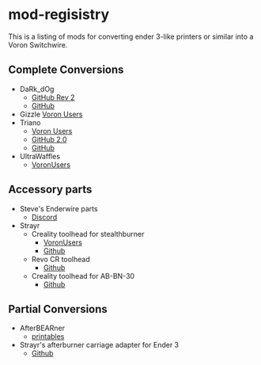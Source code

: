 # mod-regisistry
This is a listing of mods for converting ender 3-like printers or similar into a Voron Switchwire.

## Complete Conversions
- DaRk_dOg
  - [GitHub Rev 2](https://github.com/boubounokefalos/Ender_SW/tree/Rev.2)
  - [GitHub](https://github.com/boubounokefalos/Ender_SW)
- Gizzle [Voron Users](https://github.com/VoronDesign/VoronUsers/tree/master/printer_mods/Gizzle/ender-3_(pro)_switchwire)
- Triano
  - [Voron Users](https://github.com/VoronDesign/VoronUsers/tree/master/printer_mods/Triano/Ender_3Pro_Switchwire)
  - [GitHub 2.0](https://github.com/walttriano/EnderWire-2.0)
  - [GitHub](https://github.com/walttriano/Ender_3Pro_Switchwire)
- UltraWaffles
  - [VoronUsers](https://github.com/VoronDesign/VoronUsers/tree/master/printer_mods/Ultrawaffles/Ender_3_to_SW)
  
## Accessory parts
- Steve's Enderwire parts
  - [Discord](https://discord.com/channels/460117602945990666/947303252372906014/1006709902149963836)
- Strayr
    - Creality toolhead for stealthburner
      - [VoronUsers](https://github.com/VoronDesign/VoronUsers/tree/master/printer_mods/strayr/stealthburner_creality_toolhead)
      - [Github](https://github.com/strayr/stealthburner_creality_edition)
    - Revo CR toolhead
      - [Github](https://github.com/strayr/stealthburner_revo-cr)
    - Creality toolhead for AB-BN-30
      - [Github](https://github.com/strayr/voron-afterburner-ender3/tree/main/AA-BN-30_toolhead)

## Partial Conversions
- AfterBEARner
  - [printables](https://www.printables.com/model/54545-afterbearner-the-prusa-bear-afterburner-stealthbea)
- Strayr's afterburner carriage adapter for Ender 3
  - [Github](https://github.com/strayr/voron-afterburner-ender3)

  
